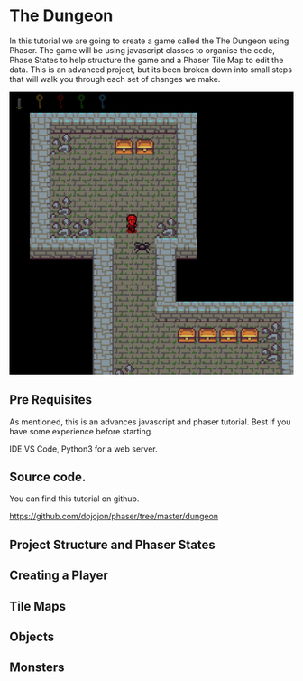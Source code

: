 # The Dungeon

In this tutorial we are going to create a game called the The Dungeon using Phaser.  The game will be using javascript classes to organise the code, Phase States to help structure the game and a Phaser Tile Map to edit the data.  This is an advanced project, but its been broken down into small steps that will walk you through each set of changes we make.

![Dungeon](/dungeon/screenshots/dungeon1.png?raw=true "Spiders!")

## Pre Requisites

As mentioned, this is an advances javascript and phaser tutorial.  Best if you have some experience before starting.

IDE VS Code, Python3 for a web server.  

##  Source code.

You can find this tutorial on github.

https://github.com/dojojon/phaser/tree/master/dungeon

## Project Structure and Phaser States

## Creating a Player

## Tile Maps

## Objects

## Monsters

